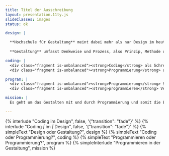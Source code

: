 ```yaml
---
title: Titel der Ausschreibung
layout: presentation.11ty.js
slideClasses: images
status: ok

design: |

  **Hochschule für Gestaltung** meint dabei mehr als nur Design im heutigen Sinne – es geht um die Gestaltung der menschlichen Umwelt.  Denn letztlich geht es um die Frage, wie der Mensch mit seiner Umwelt interagiert – und wie er sie gestaltet.
  
  **Gestaltung** umfasst Denkweise und Prozess, also Prinzip, Methode und Reflexion, **Design** manifestiert sich in der Anwendungsdisziplin (Praxis, Umsetzung, Artefakt).

coding: |
  <div class="fragment is-unbalanced"><strong>Coding</strong> als Schreiben von Code als handwerkliche, konkrete Tätigkeit, bei der eine Idee oder ein Algorithmus in eine Programmiersprache übersetzt wird.</div>
  <div class="fragment is-unbalanced"><strong>Programmierung</strong> als systematische, strukturierte Entwicklung funktionaler Software. // Das reflektierte und systematische Entwerfen von Verhalten, Prozessen und Strukturen.</div>

program: |
  <div class="fragment is-unbalanced"><strong>Programmierung</strong> Substantiv, ist statisch, benennt, fixiert</div>
  <div class="fragment is-unbalanced"><strong>programmieren</strong> Verb, bewegt sich, ist dynamisch, beschreibt eine Tätigkeit, ist ein Werden</div>

mission: |
  Es geht um das Gestalten mit und durch Programmierung und somit die Erweiterung des gestalterischen Denkens um algorithmische und technologische Mittel.

---
```

{% interlude "Coding im Design", false, '{"transition": "fade"}' %}
{% interlude "Coding *|* im *|* Design", false, '{"transition": "fade"}' %}
{% simpleText "Design oder Gestaltung?", design %}
{% simpleText "Coding oder Programmierung?", coding %}
{% simpleText "Programmieren oder Programmierung?", program %}
{% simpleInterlude "Programmieren in der Gestaltung", mission %}